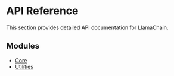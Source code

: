 # API Reference

This section provides detailed API documentation for LlamaChain.

## Modules

- [Core](core.md)
- [Utilities](utilities.md)
